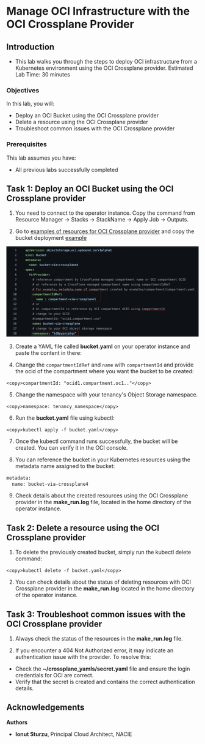 # Manage OCI Infrastructure with the OCI Crossplane Provider

## Introduction

* This lab walks you through the steps to deploy OCI infrastructure from a Kubernetes environment using the OCI Crossplane provider.
Estimated Lab Time: 30 minutes

### Objectives

In this lab, you will:
* Deploy an OCI Bucket using the OCI Crossplane provider
* Delete a resource using the OCI Crossplane provider
* Troubleshoot common issues with the OCI Crossplane provider

### Prerequisites

This lab assumes you have:
* All previous labs successfully completed

## Task 1: Deploy an OCI Bucket using the OCI Crossplane provider

1. You need to connect to the operator instance. Copy the command from Resource Manager -> Stacks -> StackName -> Apply Job -> Outputs.

2. Go to [examples of resources for OCI Crossplane provider](https://github.com/oracle-samples/crossplane-provider-oci/tree/main/examples) and copy the bucket deployment [example](https://github.com/oracle-samples/crossplane-provider-oci/blob/main/examples/objectstorage/bucket.yaml)

  ![Yaml content for Bucket deployment](images/bucket.png)

3. Create a YAML file called **bucket.yaml** on your operator instance and paste the content in there:


4. Change the `compartmentIdRef` and `name` with `compartmentId` and provide the ocid of the compartment where you want the bucket to be created:
  ```
  <copy>compartmentId: "ocid1.compartment.oc1.."</copy>
  ```

5. Change the namespace with your tenancy's Object Storage namespace.
  ```
  <copy>namespace: tenancy_namespace</copy>
  ```

6. Run the **bucket.yaml** file using kubectl:
  ```
  <copy>kubectl apply -f bucket.yaml</copy>
  ```

7. Once the kubectl command runs successfully, the bucket will be created. You can verify it in the OCI console.

8. You can reference the bucket in your Kubernetes resources using the metadata name assigned to the bucket:
  ```
  metadata:
    name: bucket-via-crossplane4
  ```

9. Check details about the created resources using the OCI Crossplane provider in the **make_run.log** file, located in the home directory of the operator instance.


## Task 2: Delete a resource using the OCI Crossplane provider

1. To delete the previously created bucket, simply run the kubectl delete command:
  ```
  <copy>kubectl delete -f bucket.yaml</copy>
  ```

2. You can check details about the status of deleting  resources with OCI Crossplane provider in the **make_run.log** located in the home directory of the operator instance.


## Task 3: Troubleshoot common issues with the OCI Crossplane provider

1. Always check the status of the resources in the **make_run.log** file.

2. If you encounter a 404 Not Authorized error, it may indicate an authentication issue with the provider. To resolve this:
  - Check the **~/crossplane_yamls/secret.yaml** file and ensure the login credentials for OCI are correct.
  - Verify that the secret is created and contains the correct authentication details.

## Acknowledgements

**Authors**

* **Ionut Sturzu**, Principal Cloud Architect, NACIE
